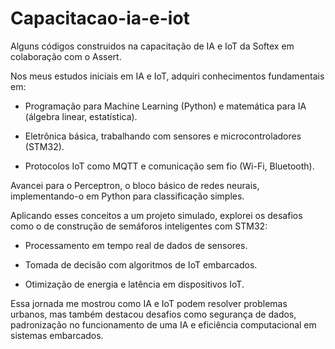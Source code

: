 # Capacitacao-ia-e-iot

Alguns códigos construidos na capacitação de IA e IoT da Softex em colaboração com o Assert.

Nos meus estudos iniciais em IA e IoT, adquiri conhecimentos fundamentais em:

  - Programação para Machine Learning (Python) e matemática para IA (álgebra linear, estatística).

  - Eletrônica básica, trabalhando com sensores e microcontroladores (STM32).

  - Protocolos IoT como MQTT e comunicação sem fio (Wi-Fi, Bluetooth).

Avancei para o Perceptron, o bloco básico de redes neurais, implementando-o em Python para classificação simples.

Aplicando esses conceitos a um projeto simulado, explorei os desafios como o de construção de semáforos inteligentes com STM32:

 - Processamento em tempo real de dados de sensores.

 - Tomada de decisão com algoritmos de IoT embarcados.

 - Otimização de energia e latência em dispositivos IoT.

Essa jornada me mostrou como IA e IoT podem resolver problemas urbanos, mas também destacou desafios como segurança de dados, padronização no funcionamento de uma IA e eficiência computacional em sistemas embarcados.
